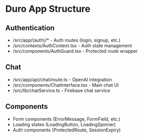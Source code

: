 # Duro App Structure

## Authentication
- /src/app/(auth)/* - Auth routes (login, signup, etc.)
- /src/contexts/AuthContext.tsx - Auth state management
- /src/components/AuthGuard.tsx - Protected route wrapper

## Chat
- /src/app/api/chat/route.ts - OpenAI integration
- /src/components/ChatInterface.tsx - Main chat UI
- /src/lib/chatService.ts - Firebase chat service

## Components
- Form components (ErrorMessage, FormField, etc.)
- Loading states (LoadingButton, LoadingSpinner)
- Auth components (ProtectedRoute, SessionExpiry) 